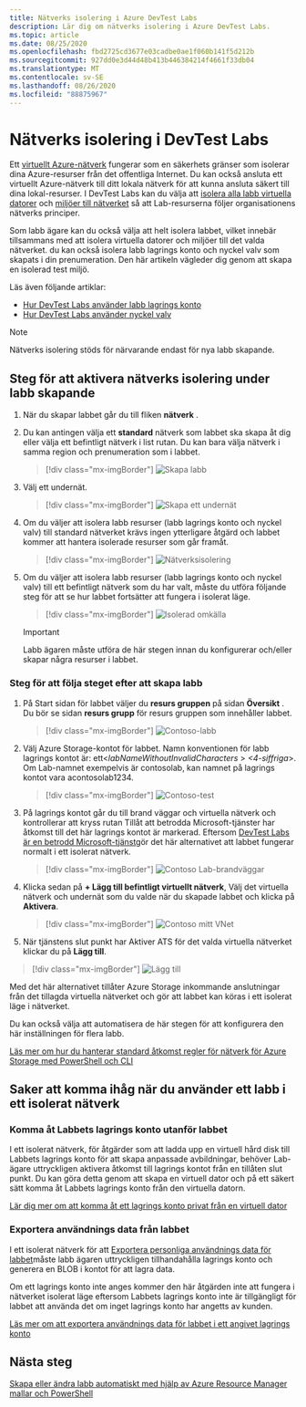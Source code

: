 ```yaml
---
title: Nätverks isolering i Azure DevTest Labs
description: Lär dig om nätverks isolering i Azure DevTest Labs.
ms.topic: article
ms.date: 08/25/2020
ms.openlocfilehash: fbd2725cd3677e03cadbe0ae1f060b141f5d212b
ms.sourcegitcommit: 927dd0e3d44d48b413b446384214f4661f33db04
ms.translationtype: MT
ms.contentlocale: sv-SE
ms.lasthandoff: 08/26/2020
ms.locfileid: "88875967"
---
```

# <a name="network-isolation-in-devtest-labs"></a>Nätverks isolering i DevTest Labs

Ett [virtuellt Azure-nätverk](../virtual-network/virtual-networks-overview.md) fungerar som en säkerhets gränser som isolerar dina Azure-resurser från det offentliga Internet. Du kan också ansluta ett virtuellt Azure-nätverk till ditt lokala nätverk för att kunna ansluta säkert till dina lokal-resurser. I DevTest Labs kan du välja att [isolera alla labb virtuella datorer](devtest-lab-configure-vnet.md) och [miljöer till nätverket](connect-environment-lab-virtual-network.md) så att Lab-resurserna följer organisationens nätverks principer. 

Som labb ägare kan du också välja att helt isolera labbet, vilket innebär tillsammans med att isolera virtuella datorer och miljöer till det valda nätverket. du kan också isolera labb lagrings konto och nyckel valv som skapats i din prenumeration. Den här artikeln vägleder dig genom att skapa en isolerad test miljö. 

Läs även följande artiklar:

- [Hur DevTest Labs använder labb lagrings konto](encrypt-storage.md)
- [Hur DevTest Labs använder nyckel valv](devtest-lab-store-secrets-in-key-vault.md)
 
> [!NOTE]
> Nätverks isolering stöds för närvarande endast för nya labb skapande.

## <a name="steps-to-enable-network-isolation-during-lab-creation"></a>Steg för att aktivera nätverks isolering under labb skapande

1. När du skapar labbet går du till fliken **nätverk** .
1. Du kan antingen välja ett **standard** nätverk som labbet ska skapa åt dig eller välja ett befintligt nätverk i list rutan. Du kan bara välja nätverk i samma region och prenumeration som i labbet. 

    > [!div class="mx-imgBorder"]
    > ![Skapa labb](./media/network-isolation/create-lab.png)
1. Välj ett undernät.

    > [!div class="mx-imgBorder"]
    > ![Skapa ett undernät](./media/network-isolation/create-lab-subnet.png)
1. Om du väljer att isolera labb resurser (labb lagrings konto och nyckel valv) till standard nätverket krävs ingen ytterligare åtgärd och labbet kommer att hantera isolerade resurser som går framåt.
 
    > [!div class="mx-imgBorder"]
    > ![Nätverksisolering](./media/network-isolation/isolate-lab-resources.png)
1. Om du väljer att isolera labb resurser (labb lagrings konto och nyckel valv) till ett befintligt nätverk som du har valt, måste du utföra följande steg för att se hur labbet fortsätter att fungera i isolerat läge. 
 
    > [!div class="mx-imgBorder"]
    > ![Isolerad omkälla](./media/network-isolation/isolate-my-vnet.png)

    > [!IMPORTANT]
    > Labb ägaren måste utföra de här stegen innan du konfigurerar och/eller skapar några resurser i labbet.

### <a name="steps-to-follow-post-lab-creation"></a>Steg för att följa steget efter att skapa labb

1. På Start sidan för labbet väljer du **resurs gruppen** på sidan **Översikt** . Du bör se sidan **resurs grupp** för resurs gruppen som innehåller labbet. 
 
   > [!div class="mx-imgBorder"]
   > ![Contoso-labb](./media/network-isolation/contoso-lab.png)
1. Välj Azure Storage-kontot för labbet. Namn konventionen för labb lagrings kontot är: ett<*labNameWithoutInvalidCharacters* > *<4-siffriga*>. Om Lab-namnet exempelvis är contosolab, kan namnet på lagrings kontot vara acontosolab1234.
 
   > [!div class="mx-imgBorder"]
   > ![Contoso-test](./media/network-isolation/contoso-test.png)
1. På lagrings kontot går du till brand väggar och virtuella nätverk och kontrollerar att kryss rutan Tillåt att betrodda Microsoft-tjänster har åtkomst till det här lagrings kontot är markerad. Eftersom [DevTest Labs är en betrodd Microsoft-tjänst](https://docs.microsoft.com/azure/storage/common/storage-network-security#trusted-microsoft-services)gör det här alternativet att labbet fungerar normalt i ett isolerat nätverk. 

   > [!div class="mx-imgBorder"]
   > ![Contoso Lab-brandväggar](./media/network-isolation/contoso-lab-firewalls-vnets.png)
1. Klicka sedan på **+ Lägg till befintligt virtuellt nätverk**, Välj det virtuella nätverk och undernät som du valde när du skapade labbet och klicka på **Aktivera**. 

   > [!div class="mx-imgBorder"]
   > ![Contoso mitt VNet](./media/network-isolation/contoso-lab-my-vnet.png)
5.  När tjänstens slut punkt har Aktiver ATS för det valda virtuella nätverket klickar du på **Lägg till**. 

   > [!div class="mx-imgBorder"]
   > ![Lägg till](./media/network-isolation/contoso-firewall-add.png)
 
Med det här alternativet tillåter Azure Storage inkommande anslutningar från det tillagda virtuella nätverket och gör att labbet kan köras i ett isolerat läge i nätverket. 

Du kan också välja att automatisera de här stegen för att konfigurera den här inställningen för flera labb. 

[Läs mer om hur du hanterar standard åtkomst regler för nätverk för Azure Storage med PowerShell och CLI](https://docs.microsoft.com/azure/storage/common/storage-network-security?toc=/azure/virtual-network/toc.json#powershell)

## <a name="things-to-remember-while-using-a-lab-in-a-network-isolated-mode"></a>Saker att komma ihåg när du använder ett labb i ett isolerat nätverk

### <a name="accessing-labs-storage-account-outside-the-lab"></a>Komma åt Labbets lagrings konto utanför labbet 

I ett isolerat nätverk, för åtgärder som att ladda upp en virtuell hård disk till Labbets lagrings konto för att skapa anpassade avbildningar, behöver Lab-ägare uttryckligen aktivera åtkomst till lagrings kontot från en tillåten slut punkt. Du kan göra detta genom att skapa en virtuell dator och på ett säkert sätt komma åt Labbets lagrings konto från den virtuella datorn. 

[Lär dig mer om att komma åt ett lagrings konto privat från en virtuell dator](../private-link/create-private-endpoint-storage-portal.md)

### <a name="exporting-usage-data-from-the-lab"></a>Exportera användnings data från labbet 

I ett isolerat nätverk för att [Exportera personliga användnings data för labbet](personal-data-delete-export.md)måste labb ägaren uttryckligen tillhandahålla lagrings konto och generera en BLOB i kontot för att lagra data. 

Om ett lagrings konto inte anges kommer den här åtgärden inte att fungera i nätverket isolerat läge eftersom Labbets lagrings konto inte är tillgängligt för labbet att använda det om inget lagrings konto har angetts av kunden. 

[Läs mer om att exportera användnings data för labbet i ett angivet lagrings konto](personal-data-delete-export.md#azure-powershell)

## <a name="next-steps"></a>Nästa steg

[Skapa eller ändra labb automatiskt med hjälp av Azure Resource Manager mallar och PowerShell](devtest-lab-use-arm-and-powershell-for-lab-resources.md)
